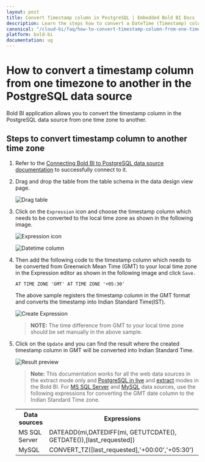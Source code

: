 ```yaml
---
layout: post
title: Convert Timestamp column in PostgreSQL | Embedded Bold BI Docs
description: Learn the steps how to convert a DateTime (Timestamp) column from one time zone to another in the PostgreSQL data source using Embedded Bold BI's Web designer.
canonical: "/cloud-bi/faq/how-to-convert-timestamp-column-from-one-timezone-to-another-in-the-postgresql-datasource/"
platform: bold-bi
documentation: ug
---
```


# How to convert a timestamp column from one timezone to another in the PostgreSQL data source

Bold BI application allows you to convert the timestamp column in the PostgreSQL data source from one time zone to another.

## Steps to convert timestamp column to another time zone

1.	Refer to the [Connecting Bold BI to PostgreSQL data source documentation](https://help.boldbi.com/embedded-bi/working-with-data-source/data-connectors/postgresql/) to successfully connect to it.

2.	Drag and drop the table from the table schema in the data design view page.

    ![Drag table](/bold-bi-docs/static/assets/embedded/faq/images/drag-timestamp-table.png)

3.	Click on the `Expression` icon and choose the timestamp column which needs to be converted to the local time zone as shown in the following image.

    ![Expression icon](/bold-bi-docs/static/assets/embedded/faq/images/expression-icon.png)
	
	![Datetime column](/bold-bi-docs/static/assets/embedded/faq/images/timestamp-column.png)

4.	Then add the following code to the timestamp column which needs to be converted from Greenwich Mean Time (GMT) to your local time zone in the Expression editor as shown in the following image and click `Save.`

        AT TIME ZONE 'GMT' AT TIME ZONE '+05:30'
	  
	The above sample registers the timestamp column in the GMT format and converts the timestamp into Indian Standard Time(IST).
	
	![Create Expression](/bold-bi-docs/static/assets/embedded/faq/images/timezone-expression.png)
	
	>**NOTE:** The time difference from GMT to your local time zone should be set manually in the above sample. 
	
5.	Click on the `Update` and you can find the result where the created timestamp column in GMT will be converted into Indian Standard Time.

    ![Result preview](/bold-bi-docs/static/assets/embedded/faq/images/converted-timezone.png)

    >**Note:**  This documentation works for all the web data sources in the extract mode only and [PostgreSQL in live](https://help.boldbi.com/embedded-bi/working-with-data-source/data-connectors/postgresql/#live-mode-connection) and [extract](https://help.boldbi.com/embedded-bi/working-with-data-source/data-connectors/postgresql/#extract-mode-connection) modes in the Bold BI. For [MS SQL Server](https://help.boldbi.com/embedded-bi/working-with-data-source/data-connectors/sql-data-source/) and [MySQL](https://help.boldbi.com/embedded-bi/working-with-data-source/data-connectors/mysql/) data sources, use the following expressions for converting the GMT date column to the Indian Standard Time zone.
	
	<table>
	<tr>
	<th style="text-align:center">
	Data sources
    </th>
	<th style="text-align:center">
	Expressions
	</th>
	</tr>
	<tr>
	<td>
	MS SQL Server
    </td>
	<td>
	DATEADD(mi,DATEDIFF(mi, GETUTCDATE(), GETDATE()),[last_requested])
	</td>
	</tr>
	<tr>
	<td>
	MySQL
    </td>
	<td>
	CONVERT_TZ([last_requested],'+00:00','+05:30')
	</td>
	</tr>
	</table>



